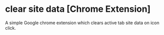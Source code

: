 # clear site data [Chrome Extension]

A simple Google chrome extension which clears active tab site data on icon click.
